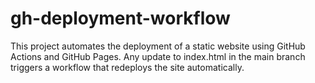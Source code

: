 # gh-deployment-workflow
This project automates the deployment of a static website using GitHub Actions and GitHub Pages. Any update to index.html in the main branch triggers a workflow that redeploys the site automatically.
